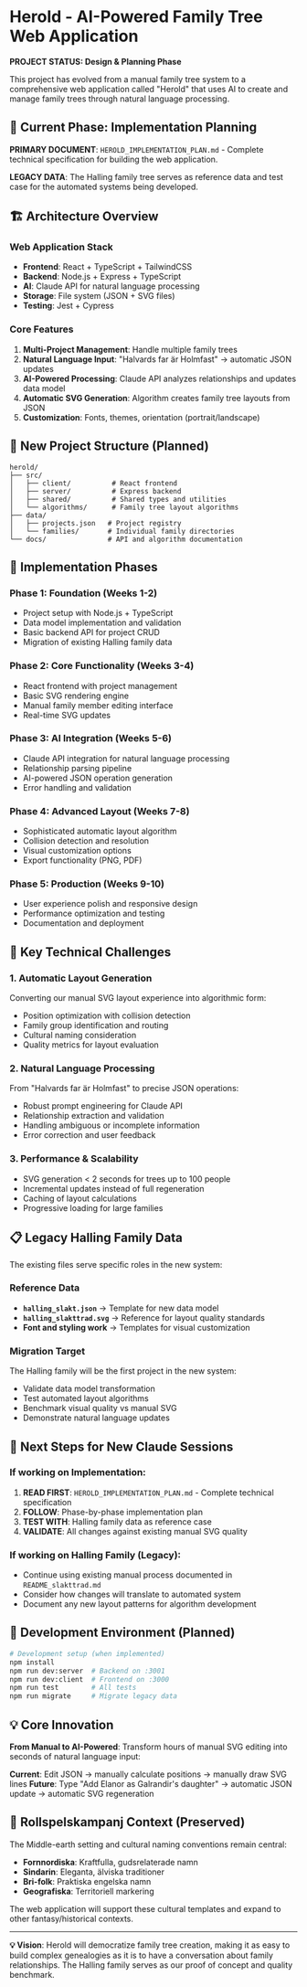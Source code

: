 # Herold - AI-Powered Family Tree Web Application

**PROJECT STATUS: Design & Planning Phase**

This project has evolved from a manual family tree system to a comprehensive web application called "Herold" that uses AI to create and manage family trees through natural language processing.

## 🎯 Current Phase: Implementation Planning

**PRIMARY DOCUMENT**: `HEROLD_IMPLEMENTATION_PLAN.md` - Complete technical specification for building the web application.

**LEGACY DATA**: The Halling family tree serves as reference data and test case for the automated systems being developed.

## 🏗️ Architecture Overview

### Web Application Stack
- **Frontend**: React + TypeScript + TailwindCSS
- **Backend**: Node.js + Express + TypeScript
- **AI**: Claude API for natural language processing
- **Storage**: File system (JSON + SVG files)
- **Testing**: Jest + Cypress

### Core Features
1. **Multi-Project Management**: Handle multiple family trees
2. **Natural Language Input**: "Halvards far är Holmfast" → automatic JSON updates
3. **AI-Powered Processing**: Claude API analyzes relationships and updates data model
4. **Automatic SVG Generation**: Algorithm creates family tree layouts from JSON
5. **Customization**: Fonts, themes, orientation (portrait/landscape)

## 📁 New Project Structure (Planned)

```
herold/
├── src/
│   ├── client/          # React frontend
│   ├── server/          # Express backend
│   ├── shared/          # Shared types and utilities
│   └── algorithms/      # Family tree layout algorithms
├── data/
│   ├── projects.json   # Project registry
│   └── families/       # Individual family directories
└── docs/               # API and algorithm documentation
```

## 🚀 Implementation Phases

### Phase 1: Foundation (Weeks 1-2)
- Project setup with Node.js + TypeScript
- Data model implementation and validation
- Basic backend API for project CRUD
- Migration of existing Halling family data

### Phase 2: Core Functionality (Weeks 3-4)
- React frontend with project management
- Basic SVG rendering engine
- Manual family member editing interface
- Real-time SVG updates

### Phase 3: AI Integration (Weeks 5-6)
- Claude API integration for natural language processing
- Relationship parsing pipeline
- AI-powered JSON operation generation
- Error handling and validation

### Phase 4: Advanced Layout (Weeks 7-8)
- Sophisticated automatic layout algorithm
- Collision detection and resolution
- Visual customization options
- Export functionality (PNG, PDF)

### Phase 5: Production (Weeks 9-10)
- User experience polish and responsive design
- Performance optimization and testing
- Documentation and deployment

## 🧮 Key Technical Challenges

### 1. Automatic Layout Generation
Converting our manual SVG layout experience into algorithmic form:
- Position optimization with collision detection
- Family group identification and routing
- Cultural naming consideration
- Quality metrics for layout evaluation

### 2. Natural Language Processing
From "Halvards far är Holmfast" to precise JSON operations:
- Robust prompt engineering for Claude API
- Relationship extraction and validation
- Handling ambiguous or incomplete information
- Error correction and user feedback

### 3. Performance & Scalability
- SVG generation < 2 seconds for trees up to 100 people
- Incremental updates instead of full regeneration
- Caching of layout calculations
- Progressive loading for large families

## 📋 Legacy Halling Family Data

The existing files serve specific roles in the new system:

### Reference Data
- **`halling_slakt.json`** → Template for new data model
- **`halling_slakttrad.svg`** → Reference for layout quality standards
- **Font and styling work** → Templates for visual customization

### Migration Target
The Halling family will be the first project in the new system:
- Validate data model transformation
- Test automated layout algorithms
- Benchmark visual quality vs manual SVG
- Demonstrate natural language updates

## 🎯 Next Steps for New Claude Sessions

### If working on Implementation:
1. **READ FIRST**: `HEROLD_IMPLEMENTATION_PLAN.md` - Complete technical specification
2. **FOLLOW**: Phase-by-phase implementation plan
3. **TEST WITH**: Halling family data as reference case
4. **VALIDATE**: All changes against existing manual SVG quality

### If working on Halling Family (Legacy):
- Continue using existing manual process documented in `README_slakttrad.md`
- Consider how changes will translate to automated system
- Document any new layout patterns for algorithm development

## 🔧 Development Environment (Planned)

```bash
# Development setup (when implemented)
npm install
npm run dev:server  # Backend on :3001
npm run dev:client  # Frontend on :3000
npm run test        # All tests
npm run migrate     # Migrate legacy data
```

## 💡 Core Innovation

**From Manual to AI-Powered**: Transform hours of manual SVG editing into seconds of natural language input:

**Current**: Edit JSON → manually calculate positions → manually draw SVG lines
**Future**: Type "Add Elanor as Galrandir's daughter" → automatic JSON update → automatic SVG regeneration

## 🎲 Rollspelskampanj Context (Preserved)

The Middle-earth setting and cultural naming conventions remain central:
- **Fornnordiska**: Kraftfulla, gudsrelaterade namn
- **Sindarin**: Eleganta, älviska traditioner
- **Bri-folk**: Praktiska engelska namn
- **Geografiska**: Territoriell markering

The web application will support these cultural templates and expand to other fantasy/historical contexts.

---

**💡 Vision**: Herold will democratize family tree creation, making it as easy to build complex genealogies as it is to have a conversation about family relationships. The Halling family serves as our proof of concept and quality benchmark.